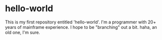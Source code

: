# hello-world
This is my first repository entitled 'hello-world'. 
I'm a programmer with 20+ years of mainframe experience.  I hope to be "branching" out a bit. haha, an old one, I'm sure. 

